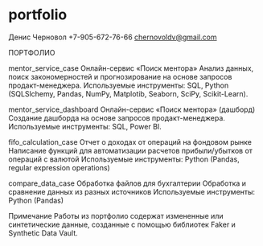 # portfolio

Денис Черновол
+7-905-672-76-66
chernovoldv@gmail.com

ПОРТФОЛИО											

mentor_service_case
Онлайн-сервис «Поиск ментора»
Анализ данных, поиск закономерностей и прогнозирование на основе запросов продакт-менеджера.
Используемые инструменты:
SQL, Python (SQLSlchemy, Pandas, NumPy, Matplotib, Seaborn, SciPy, Scikit-Learn).

mentor_service_dashboard
Онлайн-сервис «Поиск ментора» (дашборд)
Создание дашборда на основе запросов продакт-менеджера.
Используемые инструменты:
SQL, Power BI.

fifo_calculation_case
Отчет о доходах от операций на фондовом рынке
Написание функций для автоматизации расчетов прибыли/убытков от операций с валютой
Используемые инструменты:
Python (Pandas, regular expression operations)

compare_data_case
Обработка файлов для бухгалтерии
Обработка и сравнение данных из разных источников
Используемые инструменты:
Python (Pandas)

Примечание
Работы из портфолио содержат измененные или синтетические данные, созданные с помощью библиотек Faker и Synthetic Data Vault. 
